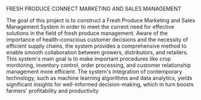 FRESH PRODUCE CONNECT MARKETING AND SALES MANAGEMENT

The goal of this project is to construct a Fresh Produce Marketing and Sales Management System in order to meet the current need for effective solutions in the field of fresh produce management. Aware of the importance of health-conscious customer decisions and the necessity of efficient supply chains, the system provides a comprehensive method to enable smooth collaboration between growers, distributors, and retailers.
This system's main goal is to make important procedures like crop monitoring, inventory control, order processing, and customer relationship management more efficient. The system's integration of contemporary technology, such as machine learning algorithms and data analytics, yields significant insights for well-informed decision-making, which in turn boosts farmers' profitability and productivity
